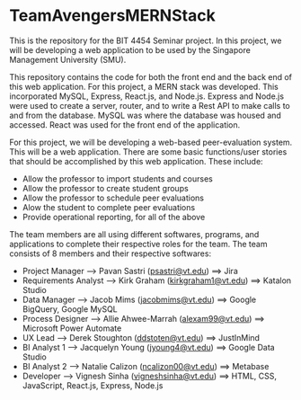 # TeamAvengersMERNStack

This is the repository for the BIT 4454 Seminar project.  In this project, we will be developing a web application to be used by the Singapore Management University (SMU).

This repository contains the code for both the front end and the back end of this web application.  For this project, a MERN stack was developed.  This incorporated
MySQL, Express, React.js, and Node.js.  Express and Node.js were used to create a server, router, and to write a Rest API to make calls to and from the database.
MySQL was where the database was housed and accessed.  React was used for the front end of the application.

For this project, we will be developing a web-based peer-evaluation system.  This will be a web application.  There are some basic functions/user stories that should be accomplished by this web application.  These include:
  - Allow the professor to import students and courses
  - Allow the professor to create student groups
  - Allow the professor to schedule peer evaluations
  - Alow the student to complete peer evaluations
  - Provide operational reporting, for all of the above

The team members are all using different softwares, programs, and applications to complete their respective roles for the team.
The team consists of 8 members and their respective softwares:
  - Project Manager --> Pavan Sastri (psastri@vt.edu) ==> Jira
  - Requirements Analyst --> Kirk Graham (kirkgraham1@vt.edu) ==> Katalon Studio
  - Data Manager --> Jacob Mims (jacobmims@vt.edu) ==> Google BigQuery, Google MySQL
  - Process Designer --> Allie Ahwee-Marrah (alexam99@vt.edu) ==> Microsoft Power Automate
  - UX Lead --> Derek Stoughton (ddstoten@vt.edu) ==> JustInMind
  - BI Analyst 1 --> Jacquelyn Young (jyoung4@vt.edu) ==> Google Data Studio
  - BI Analyst 2 --> Natalie Calizon (ncalizon00@vt.edu) ==> Metabase
  - Developer --> Vignesh Sinha (vigneshsinha@vt.edu) ==> HTML, CSS, JavaScript, React.js, Express, Node.js
